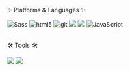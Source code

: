 
<div align="">
	<p>✨ Platforms & Languages ✨</p>
	</div>
<div align="">
	<img alt="Sass" src="https://img.shields.io/badge/-Sass-CC6699?style=flat-square&logo=sass&logoColor=white" />
	<img alt="html5" src="https://img.shields.io/badge/-HTML5-E34F26?style=flat-square&logo=html5&logoColor=white" />
	 <img alt="git" src="https://img.shields.io/badge/-Git-F05032?style=flat-square&logo=git&logoColor=white" />
	<img src="https://img.shields.io/badge/HTML5-E34F26?style=flat&logo=HTML5&logoColor=white" />
	<img src="https://img.shields.io/badge/CSS3-1572B6?style=flat&logo=CSS3&logoColor=white" />
	<img alt="JavaScript" src="https://img.shields.io/badge/JavaScript-F7DF1E?style=flat-square&logo=javascript&logoColor=white" />
	</div>
<br>
<div align="">
	<p>🛠 Tools 🛠</p>
</div>
<div align="">
	<img src="https://img.shields.io/badge/Visual%20Studio%20Code-007ACC?style=flat&logo=VisualStudioCode&logoColor=white" />
	<img src="https://img.shields.io/badge/GitHub-181717?style=flat&logo=GitHub&logoColor=white" />
</div>
